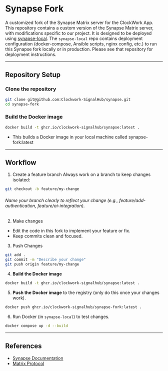 
# Synapse Fork

A customized fork of the Synapse Matrix server for the ClockWork App.
This repository contains a custom version of the Synapse Matrix server,
with modifications specific to our project. It is designed to be deployed using [synapse-local](https://github.com/Clockwork-SignalHub/Synapse-local).
The `synapse-local` repo contains deployment configuration (docker-compose,
Ansible scripts, nginx config, etc.) to run this Synapse fork locally or in production.
Please see that repository for deployment instructions.

---

## Repository Setup

### Clone the repository
```bash
git clone git@github.com:Clockwork-SignalHub/synapse.git
cd synapse-fork
```

### Build the Docker image
```bash
docker build -t ghcr.io/clockwork-signalhub/synapse:latest .
```
- This builds a Docker image in your local machine called synapse-fork:latest

---

## Workflow

1. Create a feature branch
Always work on a branch to keep changes isolated:
```bash
git checkout -b feature/my-change
```
###### Name your branch clearly to reflect your change (e.g., feature/add-authentication, feature/ai-integration).
2. Make changes
- Edit the code in this fork to implement your feature or fix.
- Keep commits clean and focused.
3. Push Changes

```bash
git add .
git commit -m "Describe your change"
git push origin feature/my-change
```
4. **Build the Docker image**
```bash
docker build -t ghcr.io/clockwork-signalhub/synapse:latest .
```
5. **Push the Docker image** to the registry (only do this once your changes work).
```bash
docker push ghcr.io/clockwork-signalhub/synapse-fork:latest .
```
6. Run Docker (in `synapse-local`) to test changes.
```bash
docker compose up -d --build
```

---

## References
- [Synapse Documentation](https://element-hq.github.io/synapse/latest/)
- [Matrix Protocol](https://matrix.org/docs/spec/)

